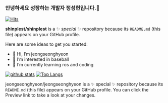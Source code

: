 ### 안녕하세요 성장하는 개발자 정성현입니다.👋
[![Hits](https://hits.seeyoufarm.com/api/count/incr/badge.svg?url=https%3A%2F%2Fgithub.com%2Fjeongseonghyeon&count_bg=%233D56C8&title_bg=%23000000&icon=fluentd.svg&icon_color=%239E9E9C&title=%EB%B0%A9%EB%AC%B8%EC%9E%90&edge_flat=false)](https://hits.seeyoufarm.com)

**shinplest/shinplest** is a ✨ _special_ ✨ repository because its `README.md` (this file) appears on your GitHub profile.

Here are some ideas to get you started:


- 👋 Hi, I’m jeongseonghyeon
- 👀 I’m interested in baseball
- 🌱 I’m currently learning ros and coding


[![github stats](https://github-readme-stats.vercel.app/api?username=jeongseonghyeon&show_icons=true&hide_border=true)](https://github.com/jeongseonghyeon)
[![Top Langs](https://github-readme-stats.vercel.app/api/top-langs/?username=jeongseonghyeon&layout=compact)](https://github.com/jeongseonghyeon)




jeongseonghyeon/jeongseonghyeon is a ✨ special ✨ repository because its `README.md` (this file) appears on your GitHub profile.
You can click the Preview link to take a look at your changes.

